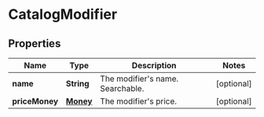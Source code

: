 
# CatalogModifier

## Properties
Name | Type | Description | Notes
------------ | ------------- | ------------- | -------------
**name** | **String** | The modifier&#39;s name. Searchable. |  [optional]
**priceMoney** | [**Money**](Money.md) | The modifier&#39;s price. |  [optional]



